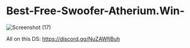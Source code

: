 # Best-Free-Swoofer-Atherium.Win-


![Screenshot (17)](https://user-images.githubusercontent.com/101986578/167726052-a59a07d8-79bc-4c74-bcd1-d55c20ee34c3.png)

All on this DS: https://discord.gg/NuZAWfjBuh
